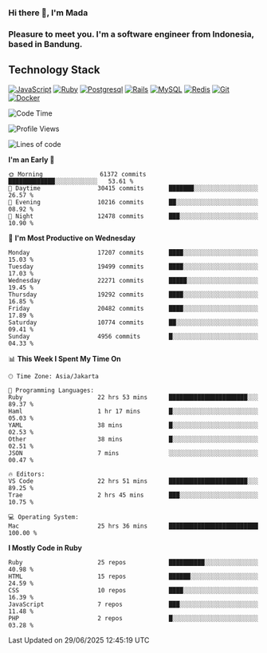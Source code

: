 ### Hi there 👋, I'm Mada
### Pleasure to meet you. I'm a software engineer from Indonesia, based in Bandung.

## Technology Stack

[![JavaScript](https://img.shields.io/badge/-JavaScript-%23F7DF1C?style=flat-square&logo=javascript&logoColor=000000&labelColor=%23F7DF1C&color=%23FFCE5A)](https://www.javascript.com/)
[![Ruby](https://img.shields.io/badge/Ruby-CC342D?style=flat-square&logo=ruby&logoColor=white)](https://www.ruby-lang.org/en/)
[![Postgresql](https://img.shields.io/badge/PostgreSQL-316192?style=flat-square&logo=postgresql&logoColor=ffffff)](https://www.postgresql.org/)
[![Rails](https://img.shields.io/badge/Ruby_on_Rails-CC0000?style=flat-square&logo=ruby-on-rails&logoColor=white)](https://rubyonrails.org/)
[![MySQL](https://img.shields.io/badge/-MySQL-4479A1?style=flat-square&logo=MySQL&logoColor=ffffff)](https://www.mysql.com/)
[![Redis](https://img.shields.io/badge/-Redis-DC382D?style=flat-square&logo=Redis&logoColor=ffffff)](https://redis.io/)
[![Git](https://img.shields.io/badge/-Git-%23F05032?style=flat-square&logo=git&logoColor=%23ffffff)](https://git-scm.com/)
[![Docker](https://img.shields.io/badge/-Docker-2496ED?style=flat-square&logo=docker&logoColor=ffffff)](https://www.docker.com/)
<!--
**madaarya/madaarya** is a ✨ _special_ ✨ repository because its `README.md` (this file) appears on your GitHub profile.

Here are some ideas to get you started:

- 🔭 I’m currently working on ...
- 🌱 I’m currently learning ...
- 👯 I’m looking to collaborate on ...
- 🤔 I’m looking for help with ...
- 💬 Ask me about ...
- 📫 How to reach me: ...
- 😄 Pronouns: ...
- ⚡ Fun fact: ...
-->
<!--START_SECTION:waka-->
![Code Time](http://img.shields.io/badge/Code%20Time-7%2C434%20hrs%2025%20mins-blue)

![Profile Views](http://img.shields.io/badge/Profile%20Views-0-blue)

![Lines of code](https://img.shields.io/badge/From%20Hello%20World%20I%27ve%20Written-51.9%20million%20lines%20of%20code-blue)

**I'm an Early 🐤** 

```text
🌞 Morning                61372 commits       █████████████░░░░░░░░░░░░   53.61 % 
🌆 Daytime                30415 commits       ███████░░░░░░░░░░░░░░░░░░   26.57 % 
🌃 Evening                10216 commits       ██░░░░░░░░░░░░░░░░░░░░░░░   08.92 % 
🌙 Night                  12478 commits       ███░░░░░░░░░░░░░░░░░░░░░░   10.90 % 
```
📅 **I'm Most Productive on Wednesday** 

```text
Monday                   17207 commits       ████░░░░░░░░░░░░░░░░░░░░░   15.03 % 
Tuesday                  19499 commits       ████░░░░░░░░░░░░░░░░░░░░░   17.03 % 
Wednesday                22271 commits       █████░░░░░░░░░░░░░░░░░░░░   19.45 % 
Thursday                 19292 commits       ████░░░░░░░░░░░░░░░░░░░░░   16.85 % 
Friday                   20482 commits       ████░░░░░░░░░░░░░░░░░░░░░   17.89 % 
Saturday                 10774 commits       ██░░░░░░░░░░░░░░░░░░░░░░░   09.41 % 
Sunday                   4956 commits        █░░░░░░░░░░░░░░░░░░░░░░░░   04.33 % 
```


📊 **This Week I Spent My Time On** 

```text
🕑︎ Time Zone: Asia/Jakarta

💬 Programming Languages: 
Ruby                     22 hrs 53 mins      ██████████████████████░░░   89.37 % 
Haml                     1 hr 17 mins        █░░░░░░░░░░░░░░░░░░░░░░░░   05.03 % 
YAML                     38 mins             █░░░░░░░░░░░░░░░░░░░░░░░░   02.53 % 
Other                    38 mins             █░░░░░░░░░░░░░░░░░░░░░░░░   02.51 % 
JSON                     7 mins              ░░░░░░░░░░░░░░░░░░░░░░░░░   00.47 % 

🔥 Editors: 
VS Code                  22 hrs 51 mins      ██████████████████████░░░   89.25 % 
Trae                     2 hrs 45 mins       ███░░░░░░░░░░░░░░░░░░░░░░   10.75 % 

💻 Operating System: 
Mac                      25 hrs 36 mins      █████████████████████████   100.00 % 
```

**I Mostly Code in Ruby** 

```text
Ruby                     25 repos            ██████████░░░░░░░░░░░░░░░   40.98 % 
HTML                     15 repos            ██████░░░░░░░░░░░░░░░░░░░   24.59 % 
CSS                      10 repos            ████░░░░░░░░░░░░░░░░░░░░░   16.39 % 
JavaScript               7 repos             ███░░░░░░░░░░░░░░░░░░░░░░   11.48 % 
PHP                      2 repos             █░░░░░░░░░░░░░░░░░░░░░░░░   03.28 % 
```




 Last Updated on 29/06/2025 12:45:19 UTC
<!--END_SECTION:waka-->
